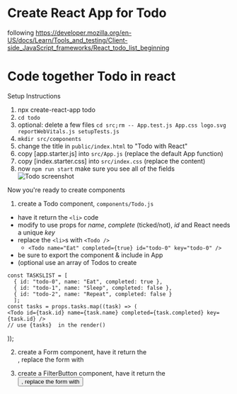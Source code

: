 # Create React App for Todo
following
https://developer.mozilla.org/en-US/docs/Learn/Tools_and_testing/Client-side_JavaScript_frameworks/React_todo_list_beginning 

# Code together Todo in react

Setup Instructions 

1. npx create-react-app todo
2. `cd todo`
2. optional: delete a few files `cd src;rm -- App.test.js App.css logo.svg reportWebVitals.js setupTests.js`
3. `mkdir src/components`
3. change the title in `public/index.html` to "Todo with React"
3. copy [app.starter.js]  into  `src/App.js`  (replace the default App function)
4. copy [index.starter.css]  into  `src/index.css`  (replace the content)
5. now `npm run start`  make sure you see all of the fields<br> ![Todo screenshot](todo.png)

Now you're ready to create components 

1. create a Todo component, `components/Todo.js`  
  * have it return the `<li>` code
  * modify to use props for _name_, _complete_ (ticked/not), _id_ and React needs a unique _key_
  * replace the `<li>`s with `<Todo />`
    *   `<Todo name="Eat" completed={true} id="todo-0" key="todo-0" />`
  * be sure to export the component & include in App
  * (optional use an array of Todos to create 
  ```
  const TASKSLIST = [
    { id: "todo-0", name: "Eat", completed: true },
    { id: "todo-1", name: "Sleep", completed: false },
    { id: "todo-2", name: "Repeat", completed: false }
    ];
  const tasks = props.tasks.map((task) => (
  <Todo id={task.id} name={task.name} completed={task.completed} key={task.id} />
  // use {tasks}  in the render()
  ```
));


2. create a Form component, have it return the <form>, replace the form with <Form /> 
3. create a FilterButton component, have it return the <button>, replace the form with <Form /> 